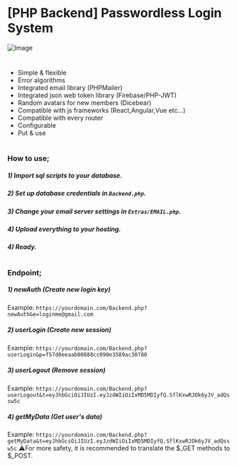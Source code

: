 # [PHP Backend] Passwordless Login System
![Image](https://lh3.googleusercontent.com/drive-viewer/AFDK6gOjH28LbN9UjHTaZkw1eImI4sUEYxRNzSmujA_BEn1E1Z2IIj0pqqzeOrmb9daNW1KanW6YwJqk3pzI5SzzGMc32xJSow=w1715-h932)
#
* Simple & flexible
* Error algorithms
* Integrated email library (PHPMailer)
* Integrated json web token library (Firebase/PHP-JWT)
* Random avatars for new members (Dicebear)
* Compatible with js frameworks (React,Angular,Vue etc...)
* Compatible with every router
* Configurable
* Put & use
#
### How to use;
##### 1) Import sql scripts to your database.
##### 2) Set up database credentials in `Backend.php`.
##### 3) Change your email server settings in `Extras/EMAIL.php`.
##### 4) Upload everything to your hosting.
##### 4) Ready.
#
### Endpoint;
##### 1) newAuth (Create new login key)
Example: `https://yourdomain.com/Backend.php?newAuth&e=loginme@gmail.com`
##### 2) userLogin (Create new session)
Example: `https://yourdomain.com/Backend.php?userLogin&p=f57d0eeaab00888cc090e3589ac30780`
##### 3) userLogout (Remove session)
Example: `https://yourdomain.com/Backend.php?userLogout&t=eyJhbGciOiJIUzI.eyJzdWIiOiIxMD5MDIyfQ.SflKxwRJOk6yJV_adQssw5c`
##### 4) getMyData (Get user's data)
Example: `https://yourdomain.com/Backend.php?getMyData&t=eyJhbGciOiJIUzI.eyJzdWIiOiIxMD5MDIyfQ.SflKxwRJOk6yJV_adQssw5c`
:warning:For more safety, it is recommended to translate the $_GET methods to $_POST.